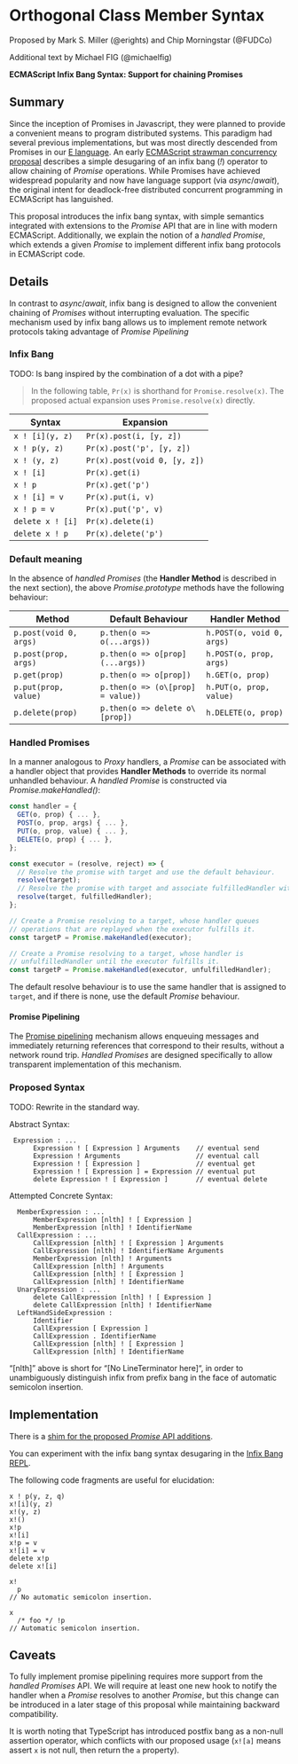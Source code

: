 # Orthogonal Class Member Syntax
Proposed by Mark S. Miller (@erights) and Chip Morningstar (@FUDCo)

Additional text by Michael FIG (@michaelfig)

**ECMAScript Infix Bang Syntax: Support for chaining Promises**
## Summary
Since the inception of Promises in Javascript, they were planned to provide a convenient means to program distributed systems.  This paradigm had several previous implementations, but was most directly descended from Promises in our [E language](http://erights.org/).  An early [ECMAScript strawman concurrency proposal](https://web.archive.org/web/20161026162206/http://wiki.ecmascript.org/doku.php?id=strawman:concurrency) describes a simple desugaring of an infix bang (*!*) operator to allow chaining of *Promise* operations.  While Promises have achieved widespread popularity and now have language support (via *async*/*await*), the original intent for deadlock-free distributed concurrent programming in ECMAScript has languished.

This proposal introduces the infix bang syntax, with simple semantics integrated with extensions to the *Promise* API that are in line with modern ECMAScript.  Additionally, we explain the notion of a *handled Promise*, which extends a given *Promise* to implement different infix bang protocols in ECMAScript code.

## Details

In contrast to *async*/*await*, infix bang is designed to allow the convenient chaining of *Promises* without interrupting evaluation.  The specific mechanism used by infix bang allows us to implement remote network protocols taking advantage of *Promise Pipelining*

### Infix Bang

TODO: Is bang inspired by the combination of a dot with a pipe?

> In the following table, `Pr(x)` is shorthand for `Promise.resolve(x)`.  The proposed actual expansion uses `Promise.resolve(x)` directly.

| Syntax	| Expansion	|
|------- | --- |
| `x ! [i](y, z)`	| `Pr(x).post(i, [y, z])`	|
| `x ! p(y, z)` |	`Pr(x).post('p', [y, z])`	|
| `x ! (y, z)`	 | `Pr(x).post(void 0, [y, z])`	|
| `x ! [i]`	| `Pr(x).get(i)` |
|	`x ! p`	| `Pr(x).get('p')` |
| `x ! [i] = v`	| `Pr(x).put(i, v)` |
| `x ! p = v`	| `Pr(x).put('p', v)` |
| `delete x ! [i]` |	`Pr(x).delete(i)` |
| `delete x ! p`	| `Pr(x).delete('p')`	|

### Default meaning

In the absence of *handled Promises* (the **Handler Method** is described in the next section), the above *Promise.prototype* methods have the following behaviour:

| Method | Default Behaviour | Handler Method |
| --- | --- | --- |
| `p.post(void 0, args)` | `p.then(o => o(...args))` | `h.POST(o, void 0, args)` |
| `p.post(prop, args)` | `p.then(o => o[prop](...args))` | `h.POST(o, prop, args)` |
| `p.get(prop)` | `p.then(o => o[prop])` | `h.GET(o, prop)` |
| `p.put(prop, value)` | `p.then(o => (o\[prop] = value))` | `h.PUT(o, prop, value)` |
| `p.delete(prop)` | `p.then(o => delete o\[prop])` | `h.DELETE(o, prop)` |

### Handled Promises

In a manner analogous to *Proxy* handlers, a *Promise* can be associated with a handler object that provides **Handler Methods** to override its normal unhandled behaviour.  A *handled Promise* is constructed via *Promise.makeHandled()*:

```js
const handler = {
  GET(o, prop) { ... },
  POST(o, prop, args) { ... },
  PUT(o, prop, value) { ... },
  DELETE(o, prop) { ... },
};

const executor = (resolve, reject) => {
  // Resolve the promise with target and use the default behaviour.
  resolve(target);
  // Resolve the promise with target and associate fulfilledHandler with it.
  resolve(target, fulfilledHandler); 
};

// Create a Promise resolving to a target, whose handler queues
// operations that are replayed when the executor fulfills it.
const targetP = Promise.makeHandled(executor);

// Create a Promise resolving to a target, whose handler is
// unfulfilledHandler until the executor fulfills it.
const targetP = Promise.makeHandled(executor, unfulfilledHandler);
```

The default resolve behaviour is to use the same handler that is assigned to `target`, and if there is none, use the default *Promise* behaviour.

#### Promise Pipelining

The [Promise pipelining](http://www.erights.org/elib/distrib/pipeline.html) mechanism allows enqueuing messages and immediately returning references that correspond to their results, without a network round trip.  *Handled Promises* are designed specifically to allow transparent implementation of this mechanism.

### Proposed Syntax

TODO: Rewrite in the standard way.

Abstract Syntax:

```
 Expression : ...
      Expression ! [ Expression ] Arguments    // eventual send
      Expression ! Arguments                   // eventual call
      Expression ! [ Expression ]              // eventual get
      Expression ! [ Expression ] = Expression // eventual put
      delete Expression ! [ Expression ]       // eventual delete
```

Attempted Concrete Syntax:

```
  MemberExpression : ...
      MemberExpression [nlth] ! [ Expression ]
      MemberExpression [nlth] ! IdentifierName
  CallExpression : ...
      CallExpression [nlth] ! [ Expression ] Arguments
      CallExpression [nlth] ! IdentifierName Arguments
      MemberExpression [nlth] ! Arguments
      CallExpression [nlth] ! Arguments
      CallExpression [nlth] ! [ Expression ]
      CallExpression [nlth] ! IdentifierName
  UnaryExpression : ...
      delete CallExpression [nlth] ! [ Expression ]
      delete CallExpression [nlth] ! IdentifierName
  LeftHandSideExpression :
      Identifier
      CallExpression [ Expression ]
      CallExpression . IdentifierName
      CallExpression [nlth] ! [ Expression ]
      CallExpression [nlth] ! IdentifierName
```

“[nlth]” above is short for “[No LineTerminator here]“, in order to unambiguously distinguish infix from prefix bang in the face of automatic semicolon insertion.

## Implementation

There is a [shim for the proposed *Promise* API additions](https://github.com/Agoric/eventual-send).

You can experiment with the infix bang syntax desugaring in the [Infix Bang REPL](https://babeljs.io/repl/build/11009/?externalPlugins=babel-plugin-syntax-infix-bang).

The following code fragments are useful for elucidation:

```
x ! p(y, z, q)
x![i](y, z)
x!(y, z)
x!()
x!p
x![i]
x!p = v
x![i] = v
delete x!p
delete x![i]

x!
  p
// No automatic semicolon insertion.

x  
  /* foo */ !p
// Automatic semicolon insertion.
```

## Caveats

To fully implement promise pipelining requires more support from the *handled Promises* API.  We will require at least one new hook to notify the handler when a *Promise* resolves to another *Promise*, but this change can be introduced in a later stage of this proposal while maintaining backward compatibility.

It is worth noting that TypeScript has introduced postfix bang as a non-null assertion operator, which conflicts with our proposed usage (`x![a]` means assert `x` is not null, then return the `a` property).
